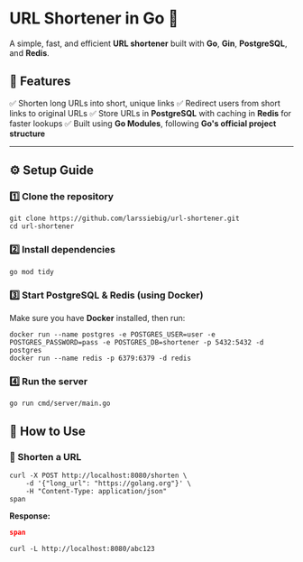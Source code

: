 # URL Shortener in Go 🚀

A simple, fast, and efficient **URL shortener** built with **Go**, **Gin**, **PostgreSQL**, and **Redis**.

## 📌 Features

✅ Shorten long URLs into short, unique links
✅ Redirect users from short links to original URLs
✅ Store URLs in **PostgreSQL** with caching in **Redis** for faster lookups
✅ Built using **Go Modules**, following **Go's official project structure**

---

## ⚙️ Setup Guide

### 1️⃣ Clone the repository

```shell
git clone https://github.com/larssiebig/url-shortener.git
cd url-shortener
```

### 2️⃣ Install dependencies

```shell
go mod tidy
```

### 3️⃣ Start PostgreSQL & Redis (using Docker)

Make sure you have **Docker** installed, then run:

```shell
docker run --name postgres -e POSTGRES_USER=user -e POSTGRES_PASSWORD=pass -e POSTGRES_DB=shortener -p 5432:5432 -d postgres
docker run --name redis -p 6379:6379 -d redis
```

### 4️⃣ Run the server

```shell
go run cmd/server/main.go
```

## 🚀 How to Use

### 🔗 Shorten a URL

```shell
curl -X POST http://localhost:8080/shorten \
    -d '{"long_url": "https://golang.org"}' \
    -H "Content-Type: application/json"
span
```

**Response:**

```json
span
```

```shell
curl -L http://localhost:8080/abc123
```
